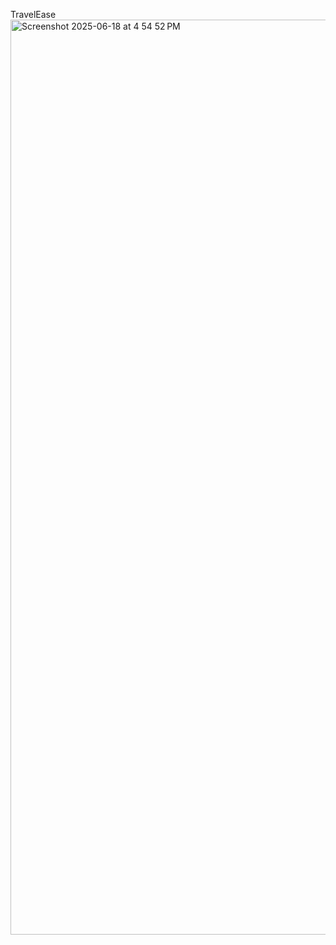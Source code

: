 TravelEase 
<img width="1464" alt="Screenshot 2025-06-18 at 4 54 52 PM" src="https://github.com/user-attachments/assets/4ea205da-e908-4570-9e3d-52f324e53bdd" />

